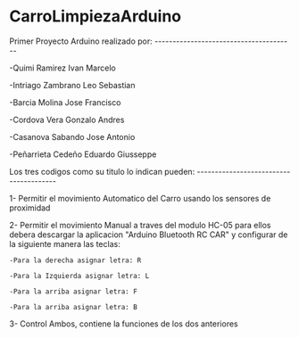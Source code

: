 # CarroLimpiezaArduino

Primer Proyecto Arduino realizado por: ---------------------------------------

-Quimi Ramirez Ivan Marcelo

-Intriago Zambrano Leo Sebastian

-Barcia Molina Jose Francisco

-Cordova Vera Gonzalo Andres

-Casanova Sabando Jose Antonio

-Peñarrieta Cedeño Eduardo Giusseppe






Los tres codigos como su titulo lo indican pueden:  ---------------------------------------

1- Permitir el movimiento Automatico del Carro usando los sensores de proximidad

2- Permitir el movimiento Manual a traves del modulo HC-05 para ellos debera descargar la aplicacion "Arduino Bluetooth RC CAR"
   y configurar de la siguiente manera las teclas:
   
    -Para la derecha asignar letra: R
    
    -Para la Izquierda asignar letra: L
    
    -Para la arriba asignar letra: F
    
    -Para la arriba asignar letra: B
    
    
3- Control Ambos, contiene la funciones de los dos anteriores
